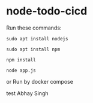 # node-todo-cicd

Run these commands:


`sudo apt install nodejs`


`sudo apt install npm`


`npm install`

`node app.js`

or Run by docker compose

test
Abhay Singh
